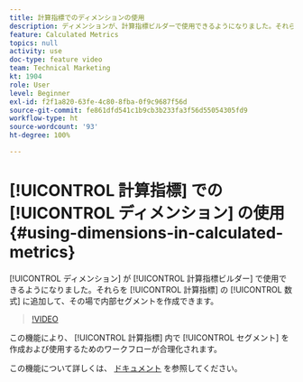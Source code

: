 ```yaml
---
title: 計算指標でのディメンションの使用
description: ディメンションが、計算指標ビルダーで使用できるようになりました。それらを計算指標の数式に追加して、その場で内部セグメントを作成できます。
feature: Calculated Metrics
topics: null
activity: use
doc-type: feature video
team: Technical Marketing
kt: 1904
role: User
level: Beginner
exl-id: f2f1a820-63fe-4c80-8fba-0f9c9687f56d
source-git-commit: fe861dfd541c1b9cb3b233fa3f56d55054305fd9
workflow-type: ht
source-wordcount: '93'
ht-degree: 100%

---
```


# [!UICONTROL 計算指標] での [!UICONTROL ディメンション] の使用 {#using-dimensions-in-calculated-metrics}

[!UICONTROL ディメンション] が [!UICONTROL 計算指標ビルダー] で使用できるようになりました。それらを [!UICONTROL 計算指標] の [!UICONTROL 数式] に追加して、その場で内部セグメントを作成できます。

>[!VIDEO](https://video.tv.adobe.com/v/23723/?quality=12)

この機能により、 [!UICONTROL 計算指標] 内で [!UICONTROL セグメント] を作成および使用するためのワークフローが合理化されます。

この機能について詳しくは、 [ドキュメント](https://experienceleague.adobe.com/docs/analytics/components/calculated-metrics/calcmetric-workflow/cm-build-metrics.html?lang=ja) を参照してください。
